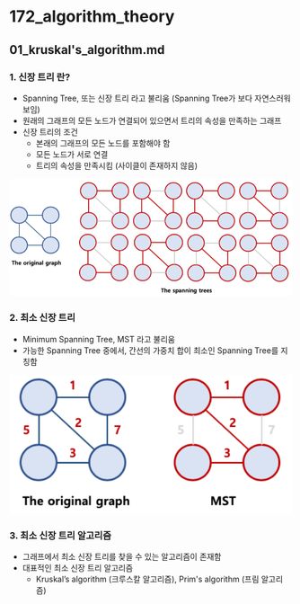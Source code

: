 # 172_algorithm_theory
## 01_kruskal's_algorithm.md

### 1. 신장 트리 란?
- Spanning Tree, 또는 신장 트리 라고 불리움 (Spanning Tree가 보다 자연스러워 보임)
- 원래의 그래프의 모든 노드가 연결되어 있으면서 트리의 속성을 만족하는 그래프
- 신장 트리의 조건
  - 본래의 그래프의 모든 노드를 포함해야 함
  - 모든 노드가 서로 연결
  - 트리의 속성을 만족시킴 (사이클이 존재하지 않음)
  
![img.png](01_신장트리란_01.png)


### 2. 최소 신장 트리 
- Minimum Spanning Tree, MST 라고 불리움
- 가능한 Spanning Tree 중에서, 간선의 가중치 합이 최소인 Spanning Tree를 지칭함


![img.png](01_신장트리란_02.png)


### 3. 최소 신장 트리 알고리즘
- 그래프에서 최소 신장 트리를 찾을 수 있는 알고리즘이 존재함
- 대표적인 최소 신장 트리 알고리즘
  - Kruskal’s algorithm (크루스칼 알고리즘), Prim's algorithm (프림 알고리즘)